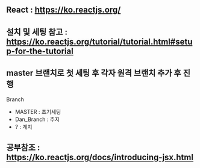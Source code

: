 React : https://ko.reactjs.org/ <br>
--
설치 및 세팅 참고 : https://ko.reactjs.org/tutorial/tutorial.html#setup-for-the-tutorial <br>
--
master 브랜치로 첫 세팅 후 각자 원격 브랜치 추가 후 진행 <br>
--
Branch <br>
 - MASTER  : 초기세팅  <br>
 - Dan_Branch : 주지 <br>
 - ? : 계지 <br>

공부참조 : https://ko.reactjs.org/docs/introducing-jsx.html <br>
--
